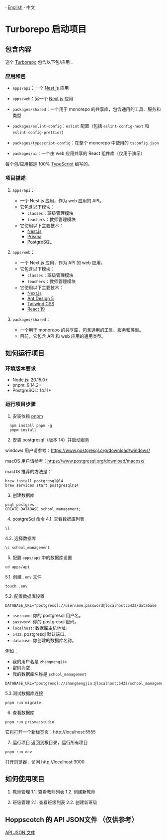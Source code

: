 · [English](./README.md) · 中文

# Turborepo 启动项目

## 包含内容

这个 [Turborepo](https://turbo.build/) 包含以下包/应用：

### 应用和包

- `apps/api`：一个 [Nest.js](https://nestjs.com/) 应用
- `apps/web`：另一个 [Next.js](https://nextjs.org/) 应用
- `packages/shared`：一个用于 monorepo 的共享库，包含通用的工具、服务和类型

- `packages/eslint-config`：`eslint` 配置（包括 `eslint-config-next` 和 `eslint-config-prettier`）
- `packages/typescript-config`：在整个 monorepo 中使用的 `tsconfig.json`
- `packages/ui`：一个由 web 应用共享的 React 组件库（仅用于演示）

每个包/应用都是 100% [TypeScript](https://www.typescriptlang.org/) 编写的。

### 项目描述
1. `apps/api`：
    - 一个 Nest.js 应用，作为 web 应用的 API。
    - 它包含以下模块：
        - `classes`：班级管理模块
        - `teachers`：教师管理模块
    - 它使用以下主要技术：
        - [Nest.js](https://nestjs.com/)
        - [Prisma](https://www.prisma.io/)
        - [PostgreSQL](https://www.postgresql.org/)

2. `apps/web`：
    - 一个 Next.js 应用，作为 API 的 web 应用。
    - 它包含以下模块：
        - `classes`：班级管理模块
        - `teachers`：教师管理模块
    - 它使用以下主要技术：
        - [Next.js](https://nextjs.org/)
        - [Ant Design 5](https://ant.design/)
        - [Tailwind CSS](https://tailwindcss.com/)
        - [React 19](https://react.dev/)

3. `packages/shared`：
    - 一个用于 monorepo 的共享库，包含通用的工具、服务和类型。
    - 目前，它包含 API 和 web 应用的通用类型。

## 如何运行项目
### 环境版本要求
- Node.js: 20.15.0+
- pnpm: 9.14.2+
- PostgreSQL: 14.11+

### 运行项目步骤
1. 安装依赖 [pnpm](https://pnpm.io/installation)
```
  npm install pnpm -g
  pnpm install
```

2. 安装 postgresql（版本 14）并启动服务

windows 用户请参考：https://www.postgresql.org/download/windows/

macOS 用户请参考：https://www.postgresql.org/download/macosx/

macOS 推荐的方法是：
```
brew install postgresql@14
brew services start postgresql@14
```

3. 创建数据库
```
psql postgres
CREATE DATABASE school_management;
```

4. postgreSql 命令
4.1. 查看数据库列表
```
\l
```

4.2. 选择数据库
```
\c school_management
```

5. 配置 `apps/api` 中的数据库设置
```
cd apps/api
```

5.1. 创建 `.env` 文件
```
touch .env
```

5.2. 配置数据库设置
```
DATABASE_URL="postgresql://username:password@localhost:5432/database
```
- `username`: 你的 postgresql 用户名。
- `password`: 你的 postgresql 密码。
- `localhost`:  数据库主机地址。
- `5432`: postgresql 默认端口。
- `database`: 你创建的数据库名称。

例如：
- 我的用户名是 `zhangmengjia`
- 密码为空
- 我的数据库名称是 `school_management`

```
DATABASE_URL="postgresql://zhangmengjia:@localhost:5432/school_management"
```

5.3.测试数据库连接
```
pnpm run migrate
```

6. 查看数据库
```
pnpm run prisma:studio 
```
它将打开一个新标签页：http://localhost:5555

7. 运行项目
返回到根目录，运行所有项目
```
pnpm run dev
```
打开浏览器，访问 http://localhost:3000

## 如何使用项目
1. 教师管理
1.1. 查看教师列表
1.2. 创建新教师

2. 班级管理
2.1. 查看班级列表
2.2. 创建新班级

## Hoppscotch 的 API JSON文件 （仅供参考）
[API JSON 文件](./apps/api/hoppscotch-personal-collections.json)